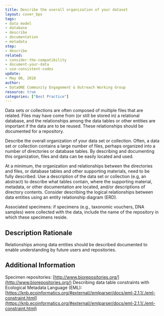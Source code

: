 ```yaml
---
title: Describe the overall organization of your dataset
layout: cover_bps
tags:
- data model
- database
- describe
- documentation
- metadata
step:
- describe
related:
- consider-the-compatibility
- document-your-data
- use-consistent-codes
update:
- May 08, 2018
author:
- DataONE Community Engagement & Outreach Working Group
resource: true
categories: ["Best Practice"]
---
```



Data sets or collections are often composed of multiple files that are related. Files may have come from (or still be stored in) a relational database, and the relationships among the data tables or other entities are important if the data are to be reused. These relationships should be documented for a repository.

Describe the overall organization of your data set or collection. Often, a data set or collection contains a large number of files, perhaps organized into a number of directories or database tables. By describing and documenting this organization, files and data can be easily located and used.

At a minimum, the organization and relationships between the directories and files, or database tables and other supporting materials, need to be fully described. Use a description of the data set or collection (e.g, an abstract) to describe what tables contain, where the supporting material, metadata, or other documentation are located, and/or descriptions of directory contents. Consider describing the logical relationships between data entities using an entity relationship diagram (ERD).

Associated specimens: if specimens (e.g., taxonomic vouchers, DNA samples) were collected with the data, include the name of the repository in which these specimens reside.

## Description Rationale

Relationships among data entities should be described documented to enable understanding by future users and repositories.

## Additional Information

Specimen repositories: [http://www.biorepositories.org/](http://www.biorepositories.org/)
Describing data table constraints with Ecological Metadata Language (EML): [https://knb.ecoinformatics.org/#external//emlparser/docs/eml-2.1.1/./eml-constraint.html](https://knb.ecoinformatics.org/#external//emlparser/docs/eml-2.1.1/./eml-constraint.html)
